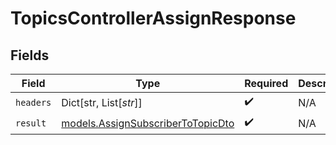 # TopicsControllerAssignResponse


## Fields

| Field                                                                        | Type                                                                         | Required                                                                     | Description                                                                  |
| ---------------------------------------------------------------------------- | ---------------------------------------------------------------------------- | ---------------------------------------------------------------------------- | ---------------------------------------------------------------------------- |
| `headers`                                                                    | Dict[str, List[*str*]]                                                       | :heavy_check_mark:                                                           | N/A                                                                          |
| `result`                                                                     | [models.AssignSubscriberToTopicDto](../models/assignsubscribertotopicdto.md) | :heavy_check_mark:                                                           | N/A                                                                          |